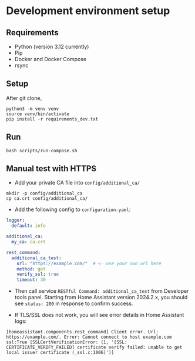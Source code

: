 # Development environment setup

## Requirements

- Python (version 3.12 currently)
- Pip
- Docker and Docker Compose
- rsync


## Setup

After git clone,

```shell
python3 -m venv venv
source venv/bin/activate
pip install -r requirements_dev.txt
```


## Run

```shell
bash scripts/run-compose.sh
```


## Manual test with HTTPS

- Add your private CA file into `config/additional_ca/`

```shell
mkdir -p config/additional_ca
cp ca.crt config/additional_ca/
```

- Add the following config to `configuration.yaml`:

```yaml
logger:
  default: info

additional_ca:
  my_ca: ca.crt

rest_command:
  additional_ca_test:
    url: "https://example.com/"  # <- use your own url here
    method: get
    verify_ssl: true
    timeout: 30

```

- Then call service `RESTful Command: additional_ca_test` from Developer tools panel. Starting from Home Assistant version 2024.2.x, you should see `status: 200` in response to confirm success.

-  If TLS/SSL does not work, you will see error details in Home Assistant logs:

```text
[homeassistant.components.rest_command] Client error. Url: https://example.com/. Error: Cannot connect to host example.com ssl:True [SSLCertVerificationError: (1, '[SSL: CERTIFICATE_VERIFY_FAILED] certificate verify failed: unable to get local issuer certificate (_ssl.c:1006)')]
```
